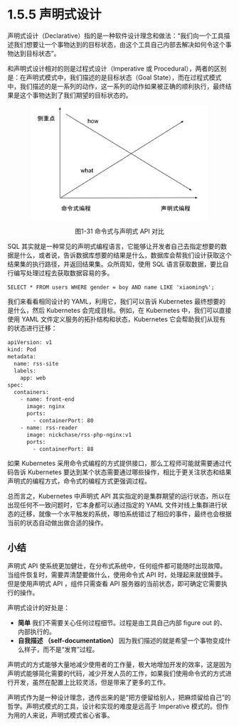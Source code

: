 # 1.5.5 声明式设计

声明式设计（Declarative）指的是一种软件设计理念和做法：“我们向一个工具描述我们想要让一个事物达到的目标状态，由这个工具自己内部去解决如何令这个事物达到目标状态”。

和声明式设计相对的则是过程式设计（Imperative 或 Procedural），两者的区别是：在声明式模式中，我们描述的是目标状态（Goal State），而在过程式模式中，我们描述的是一系列的动作，这一系列的动作如果被正确的顺利执行，最终结果是这个事物达到了我们期望的目标状态的。

<div  align="center">
	<img src="../assets/declarative.svg" width = "400"  align=center />
	<p>图1-31 命令式与声明式 API 对比</p>
</div>

SQL 其实就是一种常见的声明式编程语言，它能够让开发者自己去指定想要的数据是什么，或者说，告诉数据库想要的结果是什么，数据库会帮我们设计获取这个结果集的执行路径，并返回结果集。众所周知，使用 SQL 语言获取数据，要比自行编写处理过程去获取数据容易的多。

```plain
SELECT * FROM users WHERE gender = boy AND name LIKE 'xiaoming%';
```

我们来看看相同设计的 YAML，利用它，我们可以告诉 Kubernetes 最终想要的是什么，然后 Kubernetes 会完成目标。例如，在 Kubernetes 中，我们可以直接使用 YAML 文件定义服务的拓扑结构和状态，Kubernetes 它会帮助我们从现有的状态进行迁移：

```plain
apiVersion: v1
kind: Pod
metadata:
  name: rss-site
  labels:
    app: web
spec:
  containers:
    - name: front-end
      image: nginx
      ports:
        - containerPort: 80
    - name: rss-reader
      image: nickchase/rss-php-nginx:v1
      ports:
        - containerPort: 88
```

如果 Kubernetes 采用命令式编程的方式提供接口，那么工程师可能就需要通过代码告诉 Kubernetes 要达到某个状态需要通过哪些操作，相比于更关注状态和结果声明式的编程方式，命令式的编程方式更强调过程。

总而言之，Kubernetes 中声明式 API 其实指定的是集群期望的运行状态，所以在出现任何不一致问题时，它本身都可以通过指定的 YAML 文件对线上集群进行状态的迁移，就像一个水平触发的系统，哪怕系统错过了相应的事件，最终也会根据当前的状态自动做出做合适的操作。

## 小结

声明式 API 使系统更加健壮，在分布式系统中，任何组件都可能随时出现故障。当组件恢复时，需要弄清楚要做什么，使用命令式 API 时，处理起来就很棘手。但是使用声明式 API ，组件只需查看 API 服务器的当前状态，即可确定它需要执行的操作。

声明式设计的好处是：

- **简单** 我们不需要关心任何过程细节。过程是由工具自己内部 figure out 的、内部执行的。
- **自我描述 （self-documentation）** 因为我们描述的就是希望一个事物变成什么样子，而不是“发育”过程。

声明式的方式能够大量地减少使用者的工作量，极大地增加开发的效率，这是因为声明式能够简化需要的代码，减少开发人员的工作，如果我们使用命令式的方式进行开发，虽然在配置上比较灵活，但是带来了更多的工作。

声明式作为是一种设计理念，透传出来的是“把方便留给别人，把麻烦留给自己”的哲学。声明式模式的工具，设计和实现的难度是远高于 Imperative 模式的。但作为用的人来说，声明式模式省心省事。

